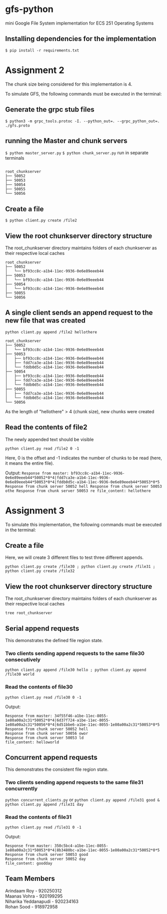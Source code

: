 # gfs-python
mini Google File System implementation for ECS 251 Operating Systems

## Installing dependencies for the implementation

``` $ pip install -r requirements.txt ```

# Assignment 2

The chunk size being considered for this implementation is 4.

To simulate GFS, the following commands must be executed in the terminal:

## Generate the grpc stub files

```$ python3 -m grpc_tools.protoc -I. --python_out=. --grpc_python_out=. ./gfs.proto```

## running the Master and chunk servers
``` $ python master_server.py ```
``` $ python chunk_server.py ```
run in separate terminals
 ``` $ tree root_chunkserver
 
 root_chunkserver
├── 50052
├── 50053
├── 50054
├── 50055
└── 50056

```

## Create a file

```$ python client.py create /file2```

## View the root chunkserver directory structure
The root_chunkserver directory maintains folders of each chunkserver as their respective local caches

```tree root_chunkserver
root_chunkserver
├── 50052
│   └── bf93cc8c-a1b4-11ec-9936-0e6e89eeeb44
├── 50053
│   └── bf93cc8c-a1b4-11ec-9936-0e6e89eeeb44
├── 50054
│   └── bf93cc8c-a1b4-11ec-9936-0e6e89eeeb44
├── 50055
└── 50056
```

## A single client sends an append request to the new file that was created

```python client.py append /file2 hellothere```

```
root_chunkserver
├── 50052
│   └── bf93cc8c-a1b4-11ec-9936-0e6e89eeeb44
├── 50053
│   ├── bf93cc8c-a1b4-11ec-9936-0e6e89eeeb44
│   ├── fdd7ca3e-a1b4-11ec-9936-0e6e89eeeb44
│   └── fddb0d5c-a1b4-11ec-9936-0e6e89eeeb44
├── 50054
│   ├── bf93cc8c-a1b4-11ec-9936-0e6e89eeeb44
│   ├── fdd7ca3e-a1b4-11ec-9936-0e6e89eeeb44
│   └── fddb0d5c-a1b4-11ec-9936-0e6e89eeeb44
├── 50055
│   ├── fdd7ca3e-a1b4-11ec-9936-0e6e89eeeb44
│   └── fddb0d5c-a1b4-11ec-9936-0e6e89eeeb44
└── 50056

```
As the length of "hellothere" > 4 (chunk size), new chunks were created

## Read the contents of file2
The newly appended text should be visible

```python client.py read /file2 0 -1```

Here, 0 is the offset and -1 indicates the number of chunks to be read (here, it means the entire file).

Output: ```Response from master: bf93cc8c-a1b4-11ec-9936-0e6e89eeeb44*50052*0*4|fdd7ca3e-a1b4-11ec-9936-0e6e89eeeb44*50053*0*4|fddb0d5c-a1b4-11ec-9936-0e6e89eeeb44*50053*0*5
Response from chunk server 50052 hell
Response from chunk server 50053 othe
Response from chunk server 50053 re
file_content: hellothere```

# Assignment 3

To simulate this implementation, the following commands must be executed in the terminal:

## Create a file
Here, we will create 3 different files to test three different appends.

```python client.py create /file30 ; python client.py create /file31 ; python client.py create /file32```

## View the root chunkserver directory structure
The root_chunkserver directory maintains folders of each chunkserver as their respective local caches

```tree root_chunkserver```

## Serial append requests
This demonstrates the defined file region state.

### Two clients sending append requests to the same file30 consecutively

```python client.py append /file30 hello ; python client.py append /file30 world```

### Read the contents of file30

```python client.py read /file30 0 -1```

Output:
```
Response from master: 34f55f46-a1be-11ec-8055-1e80a00a2c31*50052*0*4|6d37f724-a1be-11ec-8055-1e80a00a2c31*50056*0*4|6d51bbe6-a1be-11ec-8055-1e80a00a2c31*50053*0*5
Response from chunk server 50052 hell
Response from chunk server 50056 owor
Response from chunk server 50053 ld
file_content: helloworld

```

## Concurrent append requests
This demonstrates the consistent file region state.

### Two clients sending append requests to the same file31 concurrently

```python concurrent_clients.py```
or
```python client.py append /file31 good & python client.py append /file31 day```


### Read the contents of file31

```python client.py read /file31 0 -1```

Output:
```
Response from master: 350c5bc4-a1be-11ec-8055-1e80a00a2c31*50053*0*4|8b3480bc-a1be-11ec-8055-1e80a00a2c31*50052*0*5
Response from chunk server 50053 good
Response from chunk server 50052 day
file_content: goodday

```


## Team Members

Arindaam Roy - 920250312\
Maanas Vohra - 920199295\
Niharika Yeddanapudi - 920234163\
Rohan Sood - 918972958

